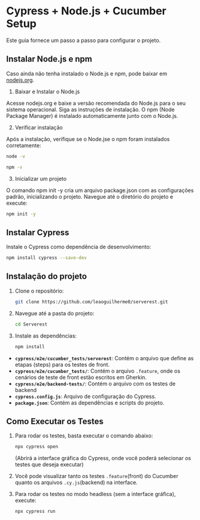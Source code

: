 # Cypress + Node.js + Cucumber Setup 

Este guia fornece um passo a passo para configurar o projeto. 

## Instalar Node.js e npm

Caso ainda não tenha instalado o Node.js e npm, pode baixar em [nodejs.org](https://nodejs.org). 

1. Baixar e Instalar o Node.js

Acesse nodejs.org e baixe a versão recomendada do Node.js para o seu sistema operacional.
Siga as instruções de instalação. O npm (Node Package Manager) é instalado automaticamente junto com o Node.js.

2. Verificar instalação

Após a instalação, verifique se o Node.jse o npm foram instalados corretamente:
   
   ```bash
   node -v
   ```

   ```bash
   npm -v
   ```

3. Inicializar um projeto

O comando npm init -y cria um arquivo package.json com as configurações padrão, inicializando o projeto.
Navegue até o diretório do projeto e execute:

   ```bash
   npm init -y
   ```   

## Instalar Cypress

Instale o Cypress como dependência de desenvolvimento:

   ```bash
   npm install cypress --save-dev
   ```

## Instalação do projeto

1. Clone o repositório:

   ```bash
   git clone https://github.com/leaoguilherme0/serverest.git
   ```

2. Navegue até a pasta do projeto:

   ```bash
   cd Serverest
   ```

3. Instale as dependências:

   ```bash
   npm install
   ```

- **`cypress/e2e/cucumber_tests/serverest`**: Contém o arquivo que define as etapas (steps) para os testes de front.
- **`cypress/e2e/cucumber_tests/`**: Contém o arquivo `.feature`, onde os cenários de teste de front estão escritos em Gherkin.
- **`cypress/e2e/backend-tests/`**: Contém o arquivo com os testes de backend
- **`cypress.config.js`**: Arquivo de configuração do Cypress.
- **`package.json`**: Contém as dependências e scripts do projeto.

## Como Executar os Testes

1. Para rodar os testes, basta executar o comando abaixo:

   ```bash
   npx cypress open
   ```

   (Abrirá a interface gráfica do Cypress, onde você poderá selecionar os testes que deseja executar)

2. Você pode visualizar tanto os testes `.feature`(front) do Cucumber quanto os arquivos `.cy.js`(backend) na interface.

3. Para rodar os testes no modo headless (sem a interface gráfica), execute:

   ```bash
   npx cypress run
   ```
